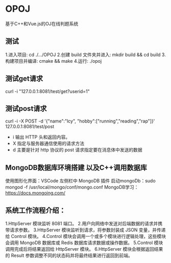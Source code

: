 # OPOJ

基于C++和Vue.js的OJ在线判题系统

## 测试

  1.进入项目: cd ./.../OPOJ
  2.创建 build 文件夹并进入: mkdir build && cd build
  3.构建项目并编译: cmake && make
  4.运行: ./opoj
  
## 测试get请求

  curl -i "127.0.0.1:8081/test/get?userid=1"
  
## 测试post请求

  curl -i -X POST -d '{"name":"lcy", "hobby":["running","reading","rap"]}' 127.0.0.1:8081/test/post

- i 输出 HTTP 头和返回内容。
- X 指定与服务器通信使用的请求方法
- d 主要是针对 http 协议的 post 请求指定要在消息体中发送的数据

## MongoDB数据库环境搭建 以及C++调用数据库

使用图形化界面：VSCode 左侧栏中 MongoDB 插件
启动mongoDb：sudo mongod -f /usr/local/mongo/conf/mongo.conf
MongoDB学习：https://docs.mongoing.com/

## 系统工作流程介绍：
  1.HttpServer 模块监听 8081 端口。
  2.用户向网络中发送对后端数据的请求并携带请求参数。
  3.HttpServer 模块监听到请求，将参数封装成 JSON 变量，并传递给 Control 模块。
  4.Control 模块会调用一个或多个模块进行逻辑处理，这些模块会调用 MongoDB 数据库或 Redis 数据库请求数据或操作数据。
  5.Control 模块调用完成后将结果返回给 HttpServer 模块。
  6.HttpServer 模块会根据返回结果的 Result 参数调整不同的状态码并将最终结果进行返回到前端。
